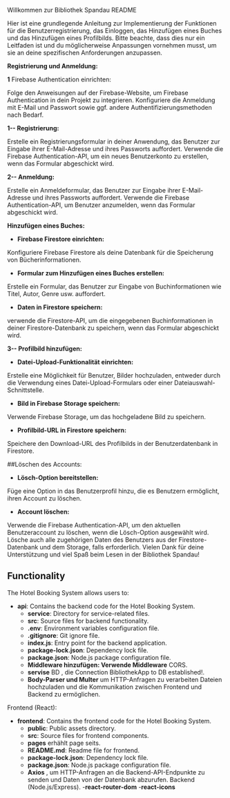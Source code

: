 
Willkommen zur Bibliothek Spandau README

Hier ist eine grundlegende Anleitung zur Implementierung der Funktionen für die Benutzerregistrierung, das Einloggen, das Hinzufügen eines Buches und das Hinzufügen eines Profilbilds. Bitte beachte, dass dies nur ein Leitfaden ist und du möglicherweise Anpassungen vornehmen musst, um sie an deine spezifischen Anforderungen anzupassen.

**Registrierung und Anmeldung:**

**1** Firebase Authentication einrichten:

Folge den Anweisungen auf der Firebase-Website, um Firebase Authentication in dein Projekt zu integrieren.
Konfiguriere die Anmeldung mit E-Mail und Passwort sowie ggf. andere Authentifizierungsmethoden nach Bedarf.

**1-- Registrierung:**

Erstelle ein Registrierungsformular in deiner Anwendung, das Benutzer zur Eingabe ihrer E-Mail-Adresse und ihres Passworts auffordert.
Verwende die Firebase Authentication-API, um ein neues Benutzerkonto zu erstellen, wenn das Formular abgeschickt wird.

**2-- Anmeldung:**

Erstelle ein Anmeldeformular, das Benutzer zur Eingabe ihrer E-Mail-Adresse und ihres Passworts auffordert.
Verwende die Firebase Authentication-API, um Benutzer anzumelden, wenn das Formular abgeschickt wird.

**Hinzufügen eines Buches:**

 - **Firebase Firestore einrichten:**

Konfiguriere Firebase Firestore als deine Datenbank für die Speicherung von Bücherinformationen.

 - **Formular zum Hinzufügen eines Buches erstellen:**

Erstelle ein Formular, das Benutzer zur Eingabe von Buchinformationen wie Titel, Autor, Genre usw. auffordert.

 - **Daten in Firestore speichern:**

verwende die Firestore-API, um die eingegebenen Buchinformationen in deiner Firestore-Datenbank zu speichern, wenn das Formular abgeschickt wird.

 **3--  Profilbild hinzufügen:**

- **Datei-Upload-Funktionalität einrichten:**

Erstelle eine Möglichkeit für Benutzer, Bilder hochzuladen, entweder durch die Verwendung eines Datei-Upload-Formulars oder einer Dateiauswahl-Schnittstelle.

- **Bild in Firebase Storage speichern:**

Verwende Firebase Storage, um das hochgeladene Bild zu speichern.

- **Profilbild-URL in Firestore speichern:**

Speichere den Download-URL des Profilbilds in der Benutzerdatenbank in Firestore.

##Löschen des Accounts:

- **Lösch-Option bereitstellen:**

Füge eine Option in das Benutzerprofil hinzu, die es Benutzern ermöglicht, ihren Account zu löschen.

- **Account löschen:**

Verwende die Firebase Authentication-API, um den aktuellen Benutzeraccount zu löschen, wenn die Lösch-Option ausgewählt wird.
Lösche auch alle zugehörigen Daten des Benutzers aus der Firestore-Datenbank und dem Storage, falls erforderlich.
Vielen Dank für deine Unterstützung und viel Spaß beim Lesen in der Bibliothek Spandau!

## Functionality

The Hotel Booking System allows users to:

- **api**: Contains the backend code for the Hotel Booking System.
  - **service**: Directory for service-related files.
  - **src**: Source files for backend functionality.
  - **.env**: Environment variables configuration file.
  - **.gitignore**: Git ignore file.
  - **index.js**: Entry point for the backend application.
  - **package-lock.json**: Dependency lock file.
  - **package.json**: Node.js package configuration file.
  - **Middleware hinzufügen: Verwende Middleware**  CORS.
  - **servise** BD , die Connection BibliothekApp to DB established!.
  - **Body-Parser und Multer** um HTTP-Anfragen zu verarbeiten Dateien hochzuladen und die Kommunikation zwischen Frontend und Backend zu ermöglichen.
 



Frontend (React):
- **frontend**: Contains the frontend code for the Hotel Booking System.
  - **public**: Public assets directory.
  - **src**: Source files for frontend components.
  - **pages** erhählt page seits.
  - **README.md**: Readme file for frontend.
  - **package-lock.json**: Dependency lock file.
  - **package.json**: Node.js package configuration file.
  - **Axios** , um HTTP-Anfragen an die Backend-API-Endpunkte zu senden und Daten von der Datenbank abzurufen.
Backend (Node.js/Express).
  -**react-router-dom**
  -**react-icons** 



